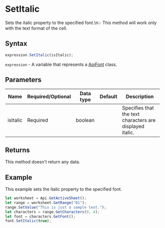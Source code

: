 # SetItalic

Sets the italic property to the specified font.\n💡 This method will work only with the text format of the cell.

## Syntax

```javascript
expression.SetItalic(isItalic);
```

`expression` - A variable that represents a [ApiFont](../ApiFont.md) class.

## Parameters

| **Name** | **Required/Optional** | **Data type** | **Default** | **Description** |
| ------------- | ------------- | ------------- | ------------- | ------------- |
| isItalic | Required | boolean |  | Specifies that the text characters are displayed italic. |

## Returns

This method doesn't return any data.

## Example

This example sets the italic property to the specified font.

```javascript editor-xlsx
let worksheet = Api.GetActiveSheet();
let range = worksheet.GetRange("B1");
range.SetValue("This is just a sample text.");
let characters = range.GetCharacters(9, 4);
let font = characters.GetFont();
font.SetItalic(true);
```
